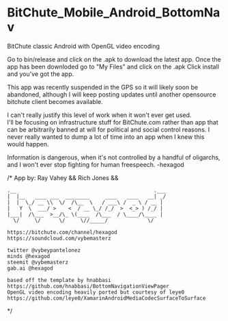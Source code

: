 # BitChute_Mobile_Android_BottomNav
BitChute classic Android with OpenGL video encoding

Go to bin/release and click on the .apk to download the latest app.
Once the app has been downloded go to "My Files" and click on the .apk
Click install and you've got the app.

This app was recently suspended in the GPS so it will likely soon be abandoned, 
although I will keep posting updates until another opensource bitchute client becomes available.

I can't really justify this level of work when it won't ever get used.  
I'll be focusing on infrastructure stuff for BitChute.com rather than app
that can be arbitrarily banned at will for political and social control reasons.
I never really wanted to dump a lot of time into an app when I knew this would happen. 

Information is dangerous, when it's not controlled by a handful of oligarchs,
and I won't ever stop fighting for human freespeech. -hexagod

/* App by:
    Ray Vahey
   && Rich Jones &&
   ```
.__                                             .___
|  |__   ____ ___  ________     ____   ____   __| _/
|  |  \_/ __ \\  \/  /\__  \   / ___\ /  _ \ / __ | 
|   Y  \  ___/ >    <  / __ \_/ /_/  >  <_> ) /_/ | 
|___|  /\___  >__/\_ \(____  /\___  / \____/\____ | 
     \/     \/      \/     \//_____/             \/ 
```
```
https://bitchute.com/channel/hexagod
https://soundcloud.com/vybemasterz

twitter @vybeypantelonez
minds @hexagod
steemit @vybemasterz
gab.ai @hexagod
```
```
based off the template by hnabbasi
https://github.com/hnabbasi/BottomNavigationViewPager
OpenGL video encoding heavily ported but courtesy of leye0
https://github.com/leye0/XamarinAndroidMediaCodecSurfaceToSurface
```
 */

